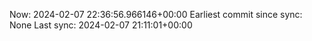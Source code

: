 Now: 2024-02-07 22:36:56.966146+00:00 Earliest commit since sync: None Last sync: 2024-02-07 21:11:01+00:00
